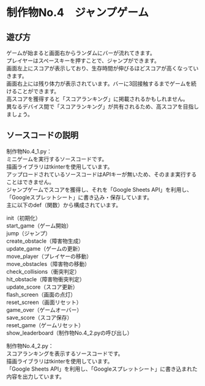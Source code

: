 # 制作物No.4　ジャンプゲーム  
## 遊び方  
ゲームが始まると画面右からランダムにバーが流れてきます。  
プレイヤーはスペースキーを押すことで、ジャンプができます。  
画面左上にスコアが表示しており、生存時間が伸びるほどスコアが高くなっていきます。  
画面右上には残り体力が表示されています。バーに3回接触するまでゲームを続けることができます。  
高スコアを獲得すると「スコアランキング」に掲載されるかもしれません。  
異なるデバイス間で「スコアランキング」が共有されるため、高スコアを目指しましょう。  

## ソースコードの説明  
制作物No.4_1.py：  
ミニゲームを実行するソースコードです。  
描画ライブラリはtkinterを使用しています。  
アップロードされているソースコードはAPIキーが無いため、そのまま実行することはできません。  
ジャンプゲームでスコアを獲得し、それを「Google Sheets API」を利用し、「Googleスプレットシート」に書き込み・保存しています。  
主に以下のdef（関数）から構成されています。   
  
init（初期化）  
start_game（ゲーム開始）  
jump（ジャンプ）  
create_obstacle（障害物生成）  
update_game（ゲームの更新）  
move_player（プレイヤーの移動）  
move_obstacles（障害物の移動）  
check_collisions（衝突判定）  
hit_obstacle（障害物衝突判定）  
update_score（スコア更新）  
flash_screen（画面の点灯）  
reset_screen（画面リセット）  
game_over（ゲームオーバー）  
save_score（スコア保存）  
reset_game（ゲームリセット）  
show_leaderboard（制作物No.4_2.pyの呼び出し）  
  
制作物No.4_2.py：  
スコアランキングを表示するソースコードです。  
描画ライブラリはtkinterを使用しています。  
「Google Sheets API」を利用し、「Googleスプレットシート」に書き込まれた内容を出力しています。  

